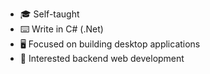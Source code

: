 - 🎓 Self-taught
- ⌨️ Write in C# (.Net)
- 🖥️ Focused on building desktop applications
- 🤔 Interested backend web development 

<!---
TwwcTech/TwwcTech is a ✨ special ✨ repository because its `README.md` (this file) appears on your GitHub profile.
You can click the Preview link to take a look at your changes.
--->
